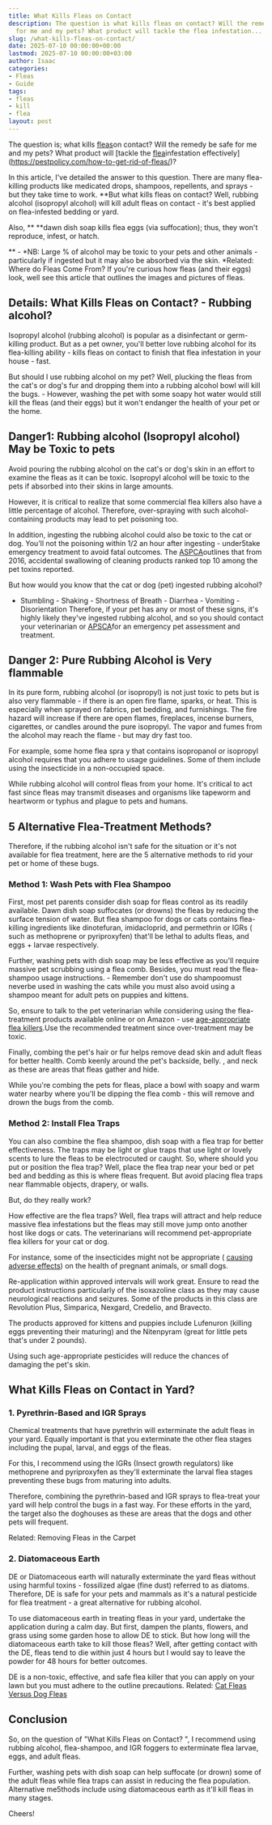 ```yaml
---
title: What Kills Fleas on Contact
description: The question is what kills fleas on contact? Will the remedy be safe
  for me and my pets? What product will tackle the flea infestation...
slug: /what-kills-fleas-on-contact/
date: 2025-07-10 00:00:00+00:00
lastmod: 2025-07-10 00:00:00+03:00
author: Isaac
categories:
- Fleas
- Guide
tags:
- fleas
- kill
- flea
layout: post
---
```

The question is; what kills [fleas](https://pestpolicy.com/how-to-kill-flea-eggs/)on contact? Will the remedy be safe for me and my pets? What product will [tackle the [flea](https://pestpolicy.com/how-to-kill-fleas-on-dogs-naturally-safe-and-fast/)infestation effectively](https://pestpolicy.com/how-to-get-rid-of-fleas/)?

In this article, I've detailed the answer to this question. There are many flea-killing products like medicated drops, shampoos, repellents, and sprays - but they take time to work. **But what kills fleas on contact? Well, rubbing alcohol (isopropyl alcohol) will kill adult fleas on contact - it's best applied on flea-infested bedding or yard.

Also, ** **dawn dish soap kills flea eggs (via suffocation); thus, they won't reproduce, infest, or hatch.

** - *NB: Large % of alcohol may be toxic to your pets and other animals - particularly if ingested but it may also be absorbed via the skin. *Related: Where do Fleas Come From? If you're curious how fleas (and their eggs) look, well see this article that outlines the images and pictures of fleas.

##  Details: What Kills Fleas on Contact? - Rubbing alcohol?

Isopropyl alcohol (rubbing alcohol) is popular as a disinfectant or germ-killing product. But as a pet owner, you'll better love rubbing alcohol for its flea-killing ability - kills fleas on contact to finish that flea infestation in your house - fast.

But should I use rubbing alcohol on my pet? Well, plucking the fleas from the cat's or dog's fur and dropping them into a rubbing alcohol bowl will kill the bugs. - However, washing the pet with some soapy hot water would still kill the fleas (and their eggs) but it won't endanger the health of your pet or the home.

##  Danger1: Rubbing alcohol (Isopropyl alcohol) May be Toxic to pets

Avoid pouring the rubbing alcohol on the cat's or dog's skin in an effort to examine the fleas as it can be toxic. Isopropyl alcohol will be toxic to the pets if absorbed into their skins in large amounts.

However, it is critical to realize that some commercial flea killers also have a little percentage of alcohol. Therefore, over-spraying with such alcohol- containing products may lead to pet poisoning too.

In addition, ingesting the rubbing alcohol could also be toxic to the cat or dog. You'll not the poisoning within 1/2 an hour after ingesting - under5take emergency treatment to avoid fatal outcomes. The [ASPCA](https://www.aspcapro.org/resource/top-10-animal-toxins-2017)outlines that from 2016, accidental swallowing of cleaning products ranked top 10 among the pet toxins reported.

But how would you know that the cat or dog (pet) ingested rubbing alcohol?

- Stumbling - Shaking - Shortness of Breath - Diarrhea - Vomiting - Disorientation Therefore, if your pet has any or most of these signs, it's highly likely they've ingested rubbing alcohol, and so you should contact your veterinarian or [APSCA](https://www.aspca.org/pet-care/animal-poison-control)for an emergency pet assessment and treatment.

##  Danger 2: Pure Rubbing Alcohol is Very flammable

In its pure form, rubbing alcohol (or isopropyl) is not just toxic to pets but is also very flammable - if there is an open fire flame, sparks, or heat. This is especially when sprayed on fabrics, pet bedding, and furnishings. The fire hazard will increase if there are open flames, fireplaces, incense burners, cigarettes, or candles around the pure isopropyl. The vapor and fumes from the alcohol may reach the flame - but may dry fast too.

For example, some home flea spra y that contains isopropanol or isopropyl alcohol requires that you adhere to usage guidelines. Some of them include using the insecticide in a non-occupied space.

While rubbing alcohol will control fleas from your home. It's critical to act fast since fleas may transmit diseases and organisms like tapeworm and heartworm or typhus and plague to pets and humans.

##  5 Alternative Flea-Treatment Methods?

Therefore, if the rubbing alcohol isn't safe for the situation or it's not available for flea treatment, here are the 5 alternative methods to rid your pet or home of these bugs.

###  Method 1: Wash Pets with Flea Shampoo

First, most pet parents consider dish soap for fleas control as its readily available. Dawn dish soap suffocates (or drowns) the fleas by reducing the surface tension of water. But flea shampoo for dogs or cats contains flea-killing ingredients like dinotefuran, imidacloprid, and permethrin or IGRs ( such as methoprene or pyriproxyfen) that'll be lethal to adults fleas, and eggs + larvae respectively.

Further, washing pets with dish soap may be less effective as you'll require massive pet scrubbing using a flea comb. Besides, you must read the flea-shampoo usage instructions. - Remember don't use do shampoomust neverbe used in washing the cats while you must also avoid using a shampoo meant for adult pets on puppies and kittens.

So, ensure to talk to the pet veterinarian while considering using the flea-treatment products available online or on Amazon - use [age-appropriate flea killers](https://www.aspcapro.org/resource/getting-rid-fleas-kittens-and-puppies).Use the recommended treatment since over-treatment may be toxic.

Finally, combing the pet's hair or fur helps remove dead skin and adult fleas for better health. Comb keenly around the pet's backside, belly. , and neck as these are areas that fleas gather and hide.

While you're combing the pets for fleas, place a bowl with soapy and warm water nearby where you'll be dipping the flea comb - this will remove and drown the bugs from the comb.

###  **Method 2: Install Flea Traps**

You can also combine the flea shampoo, dish soap with a flea trap for better effectiveness. The traps may be light or glue traps that use light or lovely scents to lure the fleas to be electrocuted or caught. So, where should you put or position the flea trap? Well, place the flea trap near your bed or pet bed and bedding as this is where fleas frequent. But avoid placing flea traps near flammable objects, drapery, or walls.

But, do they really work?

How effective are the flea traps? Well, flea traps will attract and help reduce massive flea infestations but the fleas may still move jump onto another host like dogs or cats. The veterinarians will recommend pet-appropriate flea killers for your cat or dog.

For instance, some of the insecticides might not be appropriate ( [causing adverse effects](https://www.fda.gov/animal-veterinary/animal-health-literacy/fact-sheet-pet-owners-and-veterinarians-about-potential-adverse-events-associated-isoxazoline-flea)) on the health of pregnant animals, or small dogs.

Re-application within approved intervals will work great. Ensure to read the product instructions particularly of the isoxazoline class as they may cause neurological reactions and seizures. Some of the products in this class are Revolution Plus, Simparica, Nexgard, Credelio, and Bravecto.

The products approved for kittens and puppies include Lufenuron (killing eggs preventing their maturing) and the Nitenpyram (great for little pets that's under 2 pounds).

Using such age-appropriate pesticides will reduce the chances of damaging the pet's skin.

##  What Kills Fleas on Contact in Yard?

###  1. Pyrethrin-Based and IGR Sprays

Chemical treatments that have pyrethrin will exterminate the adult fleas in your yard. Equally important is that you exterminate the other flea stages including the pupal, larval, and eggs of the fleas.

For this, I recommend using the IGRs (Insect growth regulators) like methoprene and pyriproxyfen as they'll exterminate the larval flea stages preventing these bugs from maturing into adults.

Therefore, combining the pyrethrin-based and IGR sprays to flea-treat your yard will help control the bugs in a fast way. For these efforts in the yard, the target also the doghouses as these are areas that the dogs and other pets will frequent.

Related: Removing Fleas in the Carpet

###  2. Diatomaceous Earth

DE or Diatomaceous earth will naturally exterminate the yard fleas without using harmful toxins - fossilized algae (fine dust) referred to as diatoms. Therefore, DE is safe for your pets and mammals as it's a natural pesticide for flea treatment - a great alternative for rubbing alcohol.

To use diatomaceous earth in treating fleas in your yard, undertake the application during a calm day. But first, dampen the plants, flowers, and grass using some garden hose to allow DE to stick. But how long will the diatomaceous earth take to kill those fleas? Well, after getting contact with the DE, fleas tend to die within just 4 hours but I would say to leave the powder for 48 hours for better outcomes.

DE is a non-toxic, effective, and safe flea killer that you can apply on your lawn but you must adhere to the outline precautions. Related: [Cat Fleas Versus Dog Fleas](https://pestpolicy.com/cat-fleas-vs-dog-fleas/)

##  Conclusion

So, on the question of "What Kills Fleas on Contact? ", I recommend using rubbing alcohol, flea-shampoo, and IGR foggers to exterminate flea larvae, eggs, and adult fleas.

Further, washing pets with dish soap can help suffocate (or drown) some of the adult fleas while flea traps can assist in reducing the flea population. Alternative me5thods include using diatomaceous earth as it'll kill fleas in many stages.

Cheers!
